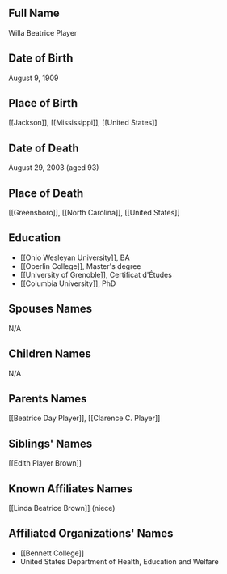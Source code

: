 ## Full Name

Willa Beatrice Player

## Date of Birth

August 9, 1909

## Place of Birth

[[Jackson]], [[Mississippi]], [[United States]]

## Date of Death

August 29, 2003 (aged 93)

## Place of Death

[[Greensboro]], [[North Carolina]], [[United States]]

## Education

- [[Ohio Wesleyan University]], BA
- [[Oberlin College]], Master's degree
- [[University of Grenoble]], Certificat d'Études
- [[Columbia University]], PhD

## Spouses Names

N/A

## Children Names

N/A

## Parents Names

[[Beatrice Day Player]], [[Clarence C. Player]]

## Siblings' Names

[[Edith Player Brown]]

## Known Affiliates Names

[[Linda Beatrice Brown]] (niece)

## Affiliated Organizations' Names

- [[Bennett College]]
- United States Department of Health, Education and Welfare